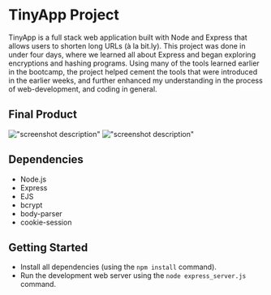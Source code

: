 # TinyApp Project

TinyApp is a full stack web application built with Node and Express that allows users to shorten long URLs (à la bit.ly). This project was done in under four days, where we learned all about Express and began exploring encryptions and hashing programs. Using many of the tools learned earlier in the bootcamp, the project helped cement the tools that were introduced in the earlier weeks, and further enhanced my understanding in the process of web-development, and coding in general.

## Final Product

!["screenshot description"](#)
!["screenshot description"](#)

## Dependencies

- Node.js
- Express
- EJS
- bcrypt
- body-parser
- cookie-session

## Getting Started

- Install all dependencies (using the `npm install` command).
- Run the development web server using the `node express_server.js` command.